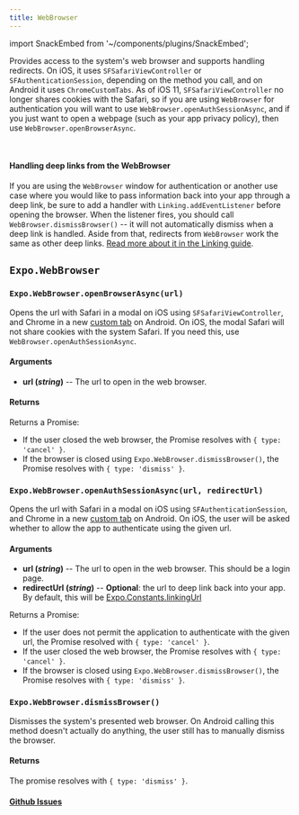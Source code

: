 ```yaml
---
title: WebBrowser
---
```


import SnackEmbed from '~/components/plugins/SnackEmbed';

Provides access to the system's web browser and supports handling redirects. On iOS, it uses `SFSafariViewController` or `SFAuthenticationSession`, depending on the method you call, and on Android it uses `ChromeCustomTabs`. As of iOS 11, `SFSafariViewController` no longer shares cookies with the Safari, so if you are using `WebBrowser` for authentication you will want to use `WebBrowser.openAuthSessionAsync`, and if you just want to open a webpage (such as your app privacy policy), then use `WebBrowser.openBrowserAsync`.

<SnackEmbed snackId="r116LYJne" />
<br />

#### Handling deep links from the WebBrowser

If you are using the `WebBrowser` window for authentication or another use case where you would like to pass information back into your app through a deep link, be sure to add a handler with `Linking.addEventListener` before opening the browser. When the listener fires, you should call `WebBrowser.dismissBrowser()` -- it will not automatically dismiss when a deep link is handled. Aside from that, redirects from `WebBrowser` work the same as other deep links. [Read more about it in the Linking guide](../../workflow/linking/#handling-links-into-your-app).

## `Expo.WebBrowser`

### `Expo.WebBrowser.openBrowserAsync(url)`

Opens the url with Safari in a modal on iOS using `SFSafariViewController`, and Chrome in a new [custom tab](https://developer.chrome.com/multidevice/android/customtabs) on Android. On iOS, the modal Safari will not share cookies with the system Safari. If you need this, use `WebBrowser.openAuthSessionAsync`.

#### Arguments

- **url (_string_)** -- The url to open in the web browser.

#### Returns

Returns a Promise:

- If the user closed the web browser, the Promise resolves with `{ type: 'cancel' }`.
- If the browser is closed using `Expo.WebBrowser.dismissBrowser()`, the Promise resolves with `{ type: 'dismiss' }`.

### `Expo.WebBrowser.openAuthSessionAsync(url, redirectUrl)`

Opens the url with Safari in a modal on iOS using `SFAuthenticationSession`, and Chrome in a new [custom tab](https://developer.chrome.com/multidevice/android/customtabs) on Android. On iOS, the user will be asked whether to allow the app to authenticate using
the given url.

#### Arguments

- **url (_string_)** -- The url to open in the web browser. This should be a login page.
- **redirectUrl (_string_)** -- **Optional**: the url to deep link back into your app. By default, this will be [Expo.Constants.linkingUrl](../constants/#expoconstantslinkinguri)

Returns a Promise:

- If the user does not permit the application to authenticate with the given url, the Promise resolved with `{ type: 'cancel' }`.
- If the user closed the web browser, the Promise resolves with `{ type: 'cancel' }`.
- If the browser is closed using `Expo.WebBrowser.dismissBrowser()`, the Promise resolves with `{ type: 'dismiss' }`.

### `Expo.WebBrowser.dismissBrowser()`

Dismisses the system's presented web browser. On Android calling this method doesn't actually do anything, the user still has to manually dismiss the browser.

#### Returns

The promise resolves with `{ type: 'dismiss' }`.

#### [Github Issues](https://github.com/expo/expo/labels/WebBrowser)
